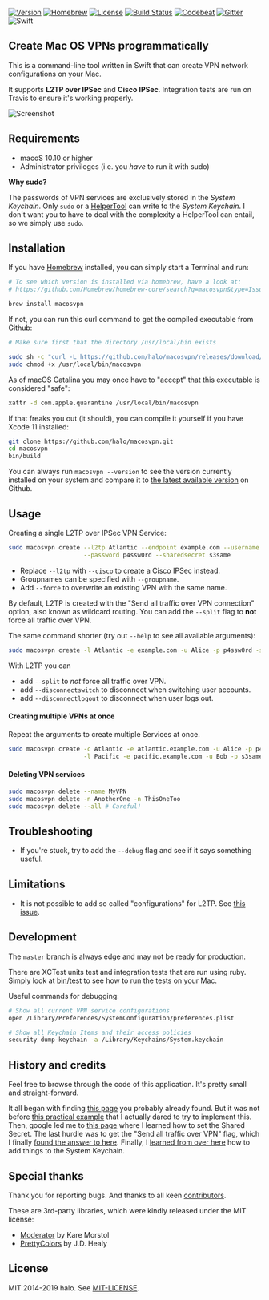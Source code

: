 [![Version](https://img.shields.io/github/tag/halo/macosvpn.svg?style=flat&label=version)](https://github.com/halo/macosvpn/releases)
[![Homebrew](https://img.shields.io/homebrew/v/macosvpn.svg?style=flat)](https://github.com/Homebrew/homebrew-core/blob/master/Formula/macosvpn.rb)
[![License](https://img.shields.io/badge/license-MIT-blue.svg?style=flat)](https://github.com/halo/macosvpn/blob/master/LICENSE.md)
[![Build Status](https://travis-ci.org/halo/macosvpn.svg?branch=master)](https://travis-ci.org/halo/macosvpn)
[![Codebeat](https://codebeat.co/badges/b60656d2-1cc8-4644-a1a9-4a35177476fb)](https://codebeat.co/projects/github-com-halo-macosvpn)
[![Gitter](https://badges.gitter.im/Join%20Chat.svg)](https://gitter.im/halo/macosvpn)
![Swift](https://img.shields.io/badge/Swift-5-F16D39.svg?style=flat)

## Create Mac OS VPNs programmatically

This is a command-line tool written in Swift that can create VPN network configurations on your Mac.

It supports **L2TP over IPSec** and **Cisco IPSec**.
Integration tests are run on Travis to ensure it's working properly.

![Screenshot](https://cdn.rawgit.com/halo/macosvpn/master/doc/screenshot_1.0.0-rc1.jpg)

## Requirements

* macoS 10.10 or higher
* Administrator privileges (i.e. you *have* to run it with sudo)

**Why sudo?**

The passwords of VPN services are exclusively stored in the *System Keychain*.
Only `sudo` or a [HelperTool](https://developer.apple.com/library/mac/documentation/Security/Conceptual/SecureCodingGuide/Articles/AccessControl.html#//apple_ref/doc/uid/TP40002589-SW2) can write to the *System Keychain*.
I don't want you to have to deal with the complexity a HelperTool can entail, so we simply use `sudo`.

## Installation

If you have [Homebrew](http://brew.sh) installed, you can simply start a Terminal and run:

```bash
# To see which version is installed via homebrew, have a look at:
# https://github.com/Homebrew/homebrew-core/search?q=macosvpn&type=Issues

brew install macosvpn
```

If not, you can run this curl command to get the compiled executable from Github:

```bash
# Make sure first that the directory /usr/local/bin exists

sudo sh -c "curl -L https://github.com/halo/macosvpn/releases/download/1.0.0/macosvpn > /usr/local/bin/macosvpn"
sudo chmod +x /usr/local/bin/macosvpn
```

As of macOS Catalina you may once have to "accept" that this executable is considered "safe":

```bash
xattr -d com.apple.quarantine /usr/local/bin/macosvpn
```

If that freaks you out (it should), you can compile it yourself if you have Xcode 11 installed:

```bash
git clone https://github.com/halo/macosvpn.git
cd macosvpn
bin/build
```

You can always run `macosvpn --version` to see the version currently installed on your system
and compare it to [the latest available version](https://github.com/halo/macosvpn/releases) on Github.

## Usage

Creating a single L2TP over IPSec VPN Service:

```sh
sudo macosvpn create --l2tp Atlantic --endpoint example.com --username Alice \
                     --password p4ssw0rd --sharedsecret s3same
```

* Replace `--l2tp` with `--cisco` to create a Cisco IPSec instead.
* Groupnames can be specified with `--groupname`.
* Add `--force` to overwrite an existing VPN with the same name.

By default, L2TP is created with the "Send all traffic over VPN connection" option, also known as wildcard routing.
You can add the `--split` flag to **not** force all traffic over VPN.

The same command shorter (try out `--help` to see all available arguments):

```sh
sudo macosvpn create -l Atlantic -e example.com -u Alice -p p4ssw0rd -s s3same
```

With L2TP you can

* add `--split` to *not* force all traffic over VPN.
* add `--disconnectswitch` to disconnect when switching user accounts.
* add `--disconnectlogout` to disconnect when user logs out.

#### Creating multiple VPNs at once

Repeat the arguments to create multiple Services at once.

```sh
sudo macosvpn create -c Atlantic -e atlantic.example.com -u Alice -p p4ssw0rd \
                     -l Pacific -e pacific.example.com -u Bob -p s3same
```

#### Deleting VPN services

```sh
sudo macosvpn delete --name MyVPN
sudo macosvpn delete -n AnotherOne -n ThisOneToo
sudo macosvpn delete --all # Careful!
```

## Troubleshooting

* If you're stuck, try to add the `--debug` flag and see if it says something useful.

## Limitations

* It is not possible to add so called "configurations" for L2TP. See [this issue](https://github.com/halo/macosvpn/issues/17).

## Development

The `master` branch is always edge and may not be ready for production.

There are XCTest units test and integration tests that are run using ruby. Simply look at [bin/test](https://github.com/halo/macosvpn/blob/master/bin/test) to see how to run the tests on your Mac.

Useful commands for debugging:

```bash
# Show all current VPN service configurations
open /Library/Preferences/SystemConfiguration/preferences.plist
```

```bash
# Show all Keychain Items and their access policies
security dump-keychain -a /Library/Keychains/System.keychain
```

## History and credits

Feel free to browse through the code of this application.
It's pretty small and straight-forward.

It all began with finding [this page](https://lists.apple.com/archives/macnetworkprog/2011/May/msg00032.html) you probably already found.
But it was not before [this practical example](https://lists.apple.com/archives/macnetworkprog/2013/Apr/msg00016.html) that I actually dared to try to implement this.
Then, google led me to [this page](https://lists.apple.com/archives/macnetworkprog/2007/Dec/msg00045.html) where I learned how to set the Shared Secret.
The last hurdle was to get the "Send all traffic over VPN" flag, which I finally [found the answer to here](http://pastebin.com/112KEHSV).
Finally, I [learned from over here](http://stackoverflow.com/questions/24363935) how to add things to the System Keychain.

## Special thanks

Thank you for reporting bugs. And thanks to all keen [contributors](https://github.com/halo/macosvpn/graphs/contributors).

These are 3rd-party libraries, which were kindly released under the MIT license:

* [Moderator](https://github.com/kareman/Moderator) by Kare Morstol
* [PrettyColors](https://github.com/jdhealy/PrettyColors) by J.D. Healy

## License

MIT 2014-2019 halo. See [MIT-LICENSE](https://github.com/halo/macosvpn/blob/master/LICENSE.md).

